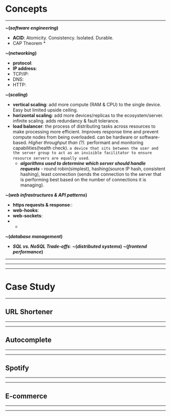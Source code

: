 # Concepts
***
**~(*software engineering*)**
* **ACID**: Atomicity. Consistency. Isolated. Durable.
* CAP Theorem *

**~(*networking*)**
* **protocol**:
* **IP address**:
* TCP/IP:
* DNS:
* HTTP:

**~(*scaling*)**
* **vertical scaling**: add more compute (RAM & CPU) to the single device. Easy but limited upside ceiling. 
* **horizontal scaling**: add more devices/replicas to the ecosystem/server. infinite scaling. adds redundancy & fault tolerance. 
* **load balancer**: the process of distributing tasks across resources to make processing more efficient. Improves response time and prevent compute nodes from being overloaded. can be hardware or software-based. *Higher throughput than (?).* performant and monitoring capabilities(health check).
	```a device that sits between the user and the server group to act as an invisible facilitator to ensure resource servers are equally used```.
	* ***algorithms used to determine which server should handle requests*** - round robin(simplest), hashing(source IP hash, consistent hashing), least connection (sends the connection to the server that is performing best based on the number of connections it is managing).

**~(*web infrastructures & API patterns*)**
* **https requests & response**::
* **web-hooks**: 
* **web-sockets**:
* *
**~(*database management*)**
* ***SQL vs. NoSQL Trade-offs***:
**~(*distributed systems*)**
**~(*frontend performance*)**

***
***
***

# Case Study
***
## URL Shortener

***
***

## Autocomplete

***
***

## Spotify

***
***

## E-commerce 

***
***


